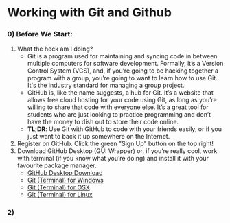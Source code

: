 # Working with Git and Github

### 0) Before We Start:
1. What the heck am I doing?
	- Git is a program used for maintaining and syncing code in between multiple computers for software development. Formally, it’s a Version Control System (VCS), and, if you’re going to be hacking together a program with a group, you’re going to want to learn how to use Git. It's the industry standard for managing a group project.
	- GitHub is, like the name suggests, a hub for Git. It’s a website that allows free cloud hosting for your code using Git, as long as you’re willing to share that code with everyone else. It’s a great tool for students who are just looking to practice programming and don’t have the money to dish out to store their code online.
	- **TL;DR**: Use Git with GitHub to code with your friends easily, or if you just want to back it up somewhere on the Internet.
2. Register on GitHub. Click the green "Sign Up" button on the top right!
3. Download GitHub Desktop (GUI Wrapper) or, if you’re really cool, work with terminal (if you know what you’re doing) and install it with your favourite package manager.
	- [GitHub Desktop Download](https://desktop.github.com/)
	- [Git (Terminal) for Windows](https://git-for-windows.github.io/)
	- [Git (Terminal) for OSX](https://code.google.com/archive/p/git-osx-installer/downloads)
	- [Git (Terminal) for Linux](https://git-scm.com/book/en/v2/Getting-Started-Installing-Git#Installing-on-Linux)

### 2)
